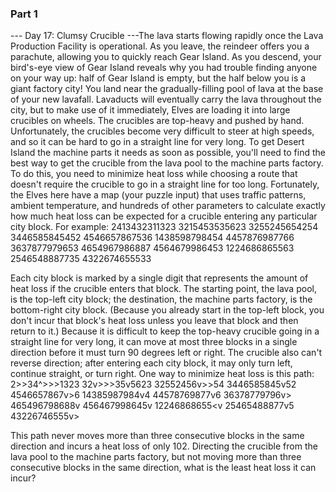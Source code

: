 ### Part 1

--- Day 17: Clumsy Crucible ---The lava starts flowing rapidly once the Lava Production Facility is operational. As you leave, the reindeer offers you a parachute, allowing you to quickly reach Gear Island.
As you descend, your bird's-eye view of Gear Island reveals why you had trouble finding anyone on your way up: half of Gear Island is empty, but the half below you is a giant factory city!
You land near the gradually-filling pool of lava at the base of your new lavafall. Lavaducts will eventually carry the lava throughout the city, but to make use of it immediately, Elves are loading it into large crucibles on wheels.
The crucibles are top-heavy and pushed by hand. Unfortunately, the crucibles become very difficult to steer at high speeds, and so it can be hard to go in a straight line for very long.
To get Desert Island the machine parts it needs as soon as possible, you'll need to find the best way to get the crucible from the lava pool to the machine parts factory. To do this, you need to minimize heat loss while choosing a route that doesn't require the crucible to go in a straight line for too long.
Fortunately, the Elves here have a map (your puzzle input) that uses traffic patterns, ambient temperature, and hundreds of other parameters to calculate exactly how much heat loss can be expected for a crucible entering any particular city block.
For example:
2413432311323
3215453535623
3255245654254
3446585845452
4546657867536
1438598798454
4457876987766
3637877979653
4654967986887
4564679986453
1224686865563
2546548887735
4322674655533

Each city block is marked by a single digit that represents the amount of heat loss if the crucible enters that block. The starting point, the lava pool, is the top-left city block; the destination, the machine parts factory, is the bottom-right city block. (Because you already start in the top-left block, you don't incur that block's heat loss unless you leave that block and then return to it.)
Because it is difficult to keep the top-heavy crucible going in a straight line for very long, it can move at most three blocks in a single direction before it must turn 90 degrees left or right. The crucible also can't reverse direction; after entering each city block, it may only turn left, continue straight, or turn right.
One way to minimize heat loss is this path:
2>>34^>>>1323
32v>>>35v5623
32552456v>>54
3446585845v52
4546657867v>6
14385987984v4
44578769877v6
36378779796v>
465496798688v
456467998645v
12246868655<v
25465488877v5
43226746555v>

This path never moves more than three consecutive blocks in the same direction and incurs a heat loss of only 102.
Directing the crucible from the lava pool to the machine parts factory, but not moving more than three consecutive blocks in the same direction, what is the least heat loss it can incur?
